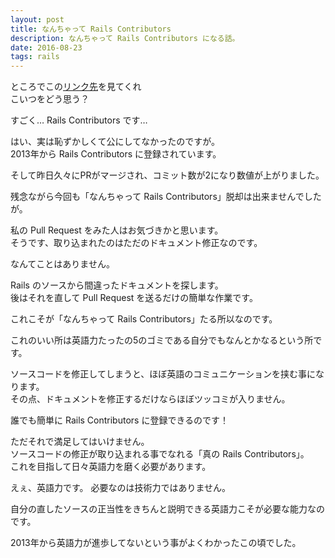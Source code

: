 ```yaml
---
layout: post
title: なんちゃって Rails Contributors
description: なんちゃって Rails Contributors になる話。
date: 2016-08-23
tags: rails
---
```


ところでこの[リンク先](http://contributors.rubyonrails.org/contributors/ryoji-yoshioka/commits)を見てくれ  
こいつをどう思う？


すごく… Rails Contributors です…


はい、実は恥ずかしくて公にしてなかったのですが。  
2013年から Rails Contributors に登録されています。

そして昨日久々にPRがマージされ、コミット数が2になり数値が上がりました。  

残念ながら今回も「なんちゃって Rails Contributors」脱却は出来ませんでしたが。

私の Pull Request をみた人はお気づきかと思います。  
そうです、取り込まれたのはただのドキュメント修正なのです。

なんてことはありません。

Rails のソースから間違ったドキュメントを探します。  
後はそれを直して Pull Request を送るだけの簡単な作業です。

これこそが「なんちゃって Rails Contributors」たる所以なのです。

これのいい所は英語力たったの5のゴミである自分でもなんとかなるという所です。

ソースコードを修正してしまうと、ほぼ英語のコミュニケーションを挟む事になります。  
その点、ドキュメントを修正するだけならほぼツッコミが入りません。

誰でも簡単に Rails Contributors に登録できるのです！

ただそれで満足してはいけません。  
ソースコードの修正が取り込まれる事でなれる「真の Rails Contributors」。  
これを目指して日々英語力を磨く必要があります。

えぇ、英語力です。
必要なのは技術力ではありません。

自分の直したソースの正当性をきちんと説明できる英語力こそが必要な能力なのです。

2013年から英語力が進歩してないという事がよくわかったこの頃でした。
